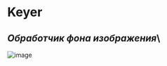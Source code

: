 # Keyer
## *Обработчик фона изображения*\
![image](https://github.com/raduma142/keyer/assets/69161202/2dae939c-4ce9-4044-85a1-47e74b231304)
